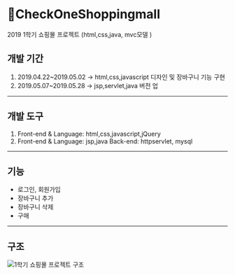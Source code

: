 # 🛒CheckOneShoppingmall
2019 1학기 쇼핑몰 프로젝트 (html,css,java, mvc모델 )

## 개발 기간

  1. 2019.04.22~2019.05.02 -> html,css,javascript 디자인 및 장바구니 기능 구현
  2. 2019.05.07~2019.05.28 -> jsp,servlet,java 버전 업
  
--------------------------------------------------------------------------------

## 개발 도구

  1. Front-end & Language: html,css,javascript,jQuery
  2. Front-end & Language: jsp,java
     Back-end: httpservlet, mysql

--------------------------------------------------------------------------------

## 기능
  
  + 로그인, 회원가입
  + 장바구니 추가
  + 장바구니 삭제
  + 구매

--------------------------------------------------------------------------------

## 구조 

![1학기 쇼핑몰 프로젝트 구조](https://user-images.githubusercontent.com/48307933/147436195-24efb621-b22b-4819-ae27-6adb5a85ee5e.png)
